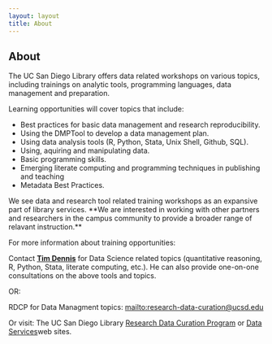 ```yaml
---
layout: layout
title: About
---
```


<!-- You can edit this whole page, remove it, or use it as basis for any non-post pages you have. -->
<section class="content">
  <h1>About</h1>

  <p>The UC San Diego Library offers data related workshops on various topics, including trainings on analytic tools, programming languages, data management and preparation.</p> 


Learning opportunities will cover topics that include:

<ul>
<li>Best practices for basic data management and research reproducibility.</li>
<li>Using the DMPTool to develop a data management plan.</li>
<li>Using data analysis tools (R, Python, Stata, Unix Shell, Github, SQL). </li>
<li>Using, aquiring and manipulating data. </li>
<li>Basic programming skills.</li>
<li>Emerging literate computing and programming techniques in publishing and teaching</li>
<li>Metadata Best Practices.</li>
</ul>

<p>We see data and research tool related training workshops as an expansive part of library services.  **We are interested in working with other partners and researchers in the campus community to provide a broader range of relavant instruction.**</p>


<p>For more information about training opportunities:</p>

<p>Contact <a href="http://ucsd.libguides.com/data-services"><strong>Tim Dennis</strong></a> for Data Science related topics (quantitative reasoning, R, Python, Stata, literate computing, etc.). He can also provide one-on-one consultations on the above tools and topics.</p>

<p>OR: <br />

RDCP for Data Managment topics: <mailto:research-data-curation@ucsd.edu>
</p>

<p>
Or visit: The UC San Diego Library <a href="http://lib.ucsd.edu/rdcp">Research Data Curation Program</a> or <a href="http://ucsd.libguides.com/data-services">Data Services</a>web sites.
</p>


</section>
